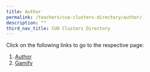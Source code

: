 ```yaml
---
title: Author
permalink: /teachers/cuo-clusters-directory/author/
description: ""
third_nav_title: CUO Clusters Directory
---
```

Click on the following links to go to the respective page:

1.  [Author](../teacher-user-guide/author/author/)
2.  [Gamify](../teacher-user-guide/author/gamify/)